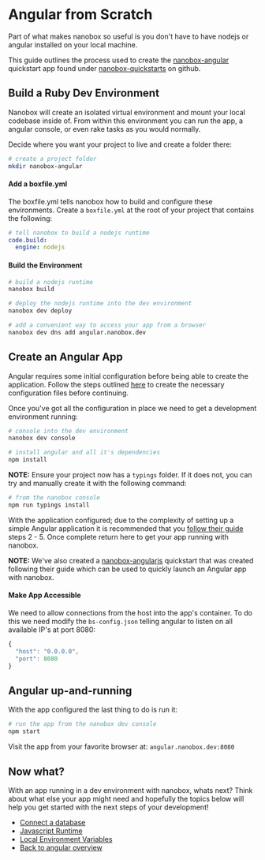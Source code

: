 # Angular from Scratch
Part of what makes nanobox so useful is you don't have to have nodejs or angular installed on your local machine.

This guide outlines the process used to create the <a href="https://github.com/nanobox-quickstarts/nanobox-angular" target="\_blank">nanobox-angular</a> quickstart app found under <a href="https://github.com/nanobox-quickstarts" target="\_blank">nanobox-quickstarts</a> on github.

## Build a Ruby Dev Environment
Nanobox will create an isolated virtual environment and mount your local codebase inside of. From within this environment you can run the app, a angular console, or even rake tasks as you would normally.

Decide where you want your project to live and create a folder there:

```bash
# create a project folder
mkdir nanobox-angular
```

#### Add a boxfile.yml
The boxfile.yml tells nanobox how to build and configure these environments. Create a `boxfile.yml` at the root of your project that contains the following:

```yaml
# tell nanobox to build a nodejs runtime
code.build:
  engine: nodejs
```

#### Build the Environment

```bash
# build a nodejs runtime
nanobox build

# deploy the nodejs runtime into the dev environment
nanobox dev deploy

# add a convenient way to access your app from a browser
nanobox dev dns add angular.nanobox.dev
```

## Create an Angular App
Angular requires some initial configuration before being able to create the application. Follow the steps outlined <a href="https://angular.io/docs/ts/latest/quickstart.html#!#add-config-files" target="\_blank">here</a> to create the necessary configuration files before continuing.

Once you've got all the configuration in place we need to get a development environment running:

```bash
# console into the dev environment
nanobox dev console

# install angular and all it's dependencies
npm install
```

**NOTE:** Ensure your project now has a `typings` folder. If it does not, you can try and manually create it with the following command:

```bash
# from the nanobox console
npm run typings install
```

With the application configured; due to the complexity of setting up a simple Angular application it is recommended that you <a href="https://angular.io/docs/ts/latest/quickstart.html#!#ngmodule" target="\_blank">follow their guide</a> steps 2 - 5. Once complete return here to get your app running with nanobox.

**NOTE:** We've also created a <a href="https://github.com/nanobox-quickstarts/nanobox-angularjs" target="\_blank">nanobox-angularjs</a> quickstart that was created following their guide which can be used to quickly launch an Angular app with nanobox.

#### Make App Accessible
We need to allow connections from the host into the app's container. To do this we need modify the `bs-config.json` telling angular to listen on all available IP's at port 8080:

```javascript
{
  "host": "0.0.0.0",
  "port": 8080
}
```

## Angular up-and-running
With the app configured the last thing to do is run it:

```bash
# run the app from the nanobox dev console
npm start
```

Visit the app from your favorite browser at: `angular.nanobox.dev:8080`

## Now what?
With an app running in a dev environment with nanobox, whats next? Think about what else your app might need and hopefully the topics below will help you get started with the next steps of your development!

* [Connect a database](connect-a-database.html)
* [Javascript Runtime](javascript-runtime.html)
* [Local Environment Variables](local-evars.html)
* [Back to angular overview](angular.html)
